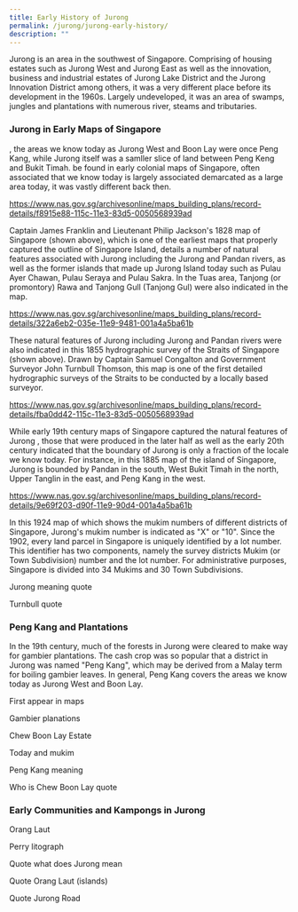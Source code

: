 ```yaml
---
title: Early History of Jurong
permalink: /jurong/jurong-early-history/
description: ""
---
```

Jurong is an area in the southwest of Singapore. Comprising of housing estates such as Jurong West and Jurong East as well as the innovation, business and industrial estates of Jurong Lake District and the Jurong Innovation District among others, it was a very different place before its development in the 1960s. Largely undeveloped, it was an area of swamps, jungles and plantations with numerous river, steams and tributaries.

### **Jurong in Early Maps of Singapore**

, the areas we know today as Jurong West and Boon Lay were once Peng Kang, while Jurong itself was a samller slice of land between Peng Keng and Bukit Timah. be found in early colonial maps of Singapore, often associated that we know today is largely associated  demarcated as a large area today, it was vastly different back then.

https://www.nas.gov.sg/archivesonline/maps_building_plans/record-details/f8915e88-115c-11e3-83d5-0050568939ad

Captain James Franklin and Lieutenant Philip Jackson's 1828 map of Singapore (shown above), which is one of the earliest maps that properly captured the outline of Singapore Island, details a number of natural features associated with Jurong including the Jurong and Pandan rivers, as well as the former islands that made up Jurong Island today such as Pulau Ayer Chawan, Pulau Seraya and Pulau Sakra. In the Tuas area, Tanjong (or promontory) Rawa and Tanjong Gull (Tanjong Gul) were also indicated in the map.

https://www.nas.gov.sg/archivesonline/maps_building_plans/record-details/322a6eb2-035e-11e9-9481-001a4a5ba61b

These natural features of Jurong including Jurong and Pandan rivers were also indicated in this 1855 hydrographic survey of the Straits of Singapore (shown above). Drawn by Captain Samuel Congalton and Government Surveyor John Turnbull Thomson, this map is one of the first detailed hydrographic surveys of the Straits to be conducted by a locally based surveyor.

https://www.nas.gov.sg/archivesonline/maps_building_plans/record-details/fba0dd42-115c-11e3-83d5-0050568939ad

While early 19th century maps of Singapore captured the natural features of Jurong , those that were produced in the later half as well as the early 20th century indicated that the boundary of Jurong is only a fraction of the locale we know today. For instance, in this 1885 map of the island of Singapore, Jurong is bounded by Pandan in the south, West Bukit Timah in the north, Upper Tanglin in the east, and Peng Kang in the west. 

https://www.nas.gov.sg/archivesonline/maps_building_plans/record-details/9e69f203-d90f-11e9-90d4-001a4a5ba61b

In this 1924 map of which shows the mukim numbers of different districts of Singapore, Jurong's mukim number is indicated as "X" or "10". Since the 1902, every land parcel in Singapore is uniquely identified by a lot number. This identifier has two components, namely the survey districts Mukim (or Town Subdivision) number and the lot number. For administrative purposes, Singapore is divided into 34 Mukims and 30 Town Subdivisions.

Jurong meaning quote

Turnbull quote

### **Peng Kang and Plantations**

In the 19th century, much of the forests in Jurong were cleared to make way for gambier plantations. The cash crop was so popular that a district in Jurong was named "Peng Kang", which may be derived from a Malay term for boiling gambier leaves. In general, Peng Kang covers the areas we know today as Jurong West and Boon Lay.

First appear in maps

Gambier planations

Chew Boon Lay Estate

Today and mukim

Peng Kang meaning

Who is Chew Boon Lay quote

### **Early Communities and Kampongs in Jurong**

Orang Laut

Perry litograph

Quote what does Jurong mean

Quote Orang Laut (islands)

Quote Jurong Road